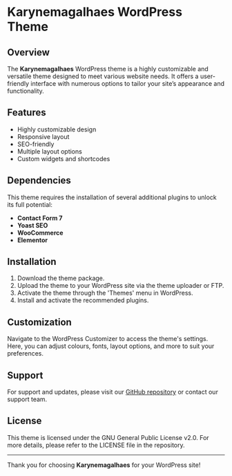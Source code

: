 # Karynemagalhaes WordPress Theme

## Overview
The **Karynemagalhaes** WordPress theme is a highly customizable and versatile theme designed to meet various website needs. It offers a user-friendly interface with numerous options to tailor your site’s appearance and functionality.

## Features
- Highly customizable design
- Responsive layout
- SEO-friendly
- Multiple layout options
- Custom widgets and shortcodes

## Dependencies
This theme requires the installation of several additional plugins to unlock its full potential:
- **Contact Form 7**
- **Yoast SEO**
- **WooCommerce**
- **Elementor**

## Installation
1. Download the theme package.
2. Upload the theme to your WordPress site via the theme uploader or FTP.
3. Activate the theme through the 'Themes' menu in WordPress.
4. Install and activate the recommended plugins.

## Customization
Navigate to the WordPress Customizer to access the theme's settings. Here, you can adjust colours, fonts, layout options, and more to suit your preferences.

## Support
For support and updates, please visit our [GitHub repository](https://github.com/GusDevHub/karynemagalhaes) or contact our support team.

## License
This theme is licensed under the GNU General Public License v2.0. For more details, please refer to the LICENSE file in the repository.

---

Thank you for choosing **Karynemagalhaes** for your WordPress site!
